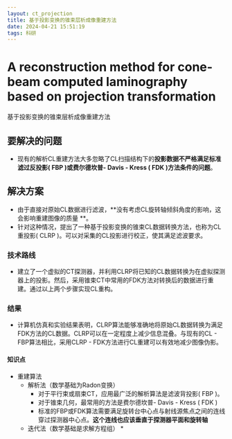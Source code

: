 ```yaml
---
layout: ct_projection
title: 基于投影变换的锥束层析成像重建方法
date: 2024-04-21 15:51:19
tags: 科研
---
```

# A reconstruction method for cone-beam computed laminography based on projection transformation

基于投影变换的锥束层析成像重建方法

## 要解决的问题

- 现有的解析CL重建方法大多忽略了CL扫描结构下的**投影数据不严格满足标准滤过反投影( FBP )或费尔德坎普- Davis - Kress ( FDK )方法条件的问题**。

## 解决方案

- 由于直接对原始CL数据进行滤波，**没有考虑CL旋转轴倾斜角度的影响，这会影响重建图像的质量 **。
- 针对这种情况，提出了一种基于投影变换的锥束CL数据转换方法，也称为CL重投影( CLRP )。可以对采集的CL投影进行校正，使其满足滤波要求。

### 技术路线

- 建立了一个虚拟的CT探测器，并利用CLRP将已知的CL数据转换为在虚拟探测器上的投影。然后，采用锥束CT中常用的FDK方法对转换后的数据进行重建。通过以上两个步骤实现CL重构。

### 结果

- 计算机仿真和实验结果表明，CLRP算法能够准确地将原始CL数据转换为满足FDK方法的CL数据。CLRP可以在一定程度上减少信息混叠。与现有的CL - FBP算法相比，采用CLRP - FDK方法进行CL重建可以有效地减少图像伪影。

#### 知识点

* 重建算法
  * 解析法（数学基础为Radon变换）
    * 对于平行束或扇束CT，应用最广泛的解析算法是滤波背投影( FBP )。
    * 对于锥束几何，最常用的方法是费尔德坎普- Davis - Kress ( FDK )
    * 标准的FBP或FDK算法需要满足旋转台中心点与射线源焦点之间的连线穿过探测器中心点。**这个连线也应该垂直于探测器平面和旋转轴**
  * 迭代法（数学基础是求解方程组）
    * 